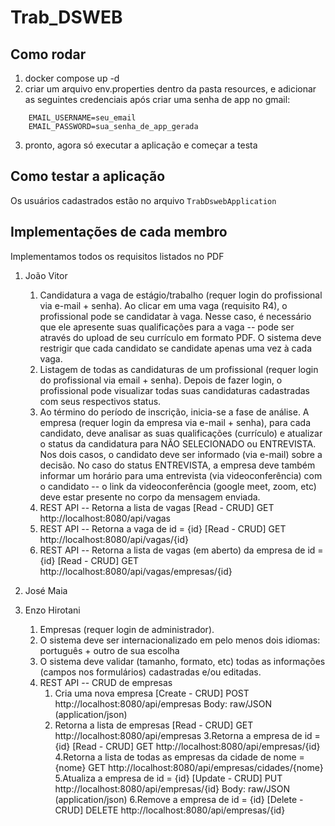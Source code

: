 # Trab_DSWEB

## Como rodar
1. docker compose up -d
2. criar um arquivo env.properties dentro da pasta resources, e adicionar as seguintes credenciais após criar uma senha de app no gmail:
```
    EMAIL_USERNAME=seu_email
    EMAIL_PASSWORD=sua_senha_de_app_gerada
```
3. pronto, agora só executar a aplicação e começar a testa

## Como testar a aplicação
Os usuários cadastrados estão no arquivo `TrabDswebApplication`

## Implementações de cada membro
Implementamos todos os requisitos listados no PDF
1. João Vitor
   1. Candidatura a vaga de estágio/trabalho (requer login do profissional via e-mail + senha).
      Ao clicar em uma vaga (requisito R4), o profissional pode se candidatar à vaga. Nesse caso, é
      necessário que ele apresente suas qualificações para a vaga -- pode ser através do upload de
      seu currículo em formato PDF. O sistema deve restrigir que cada candidato se candidate
      apenas uma vez à cada vaga.
   2. Listagem de todas as candidaturas de um profissional (requer login do profissional via email + senha). Depois de fazer login, o profissional pode visualizar todas suas candidaturas
      cadastradas com seus respectivos status.
   3.  Ao término do período de inscrição, inicia-se a fase de análise. A empresa (requer login da
       empresa via e-mail + senha), para cada candidato, deve analisar as suas qualificações
       (currículo) e atualizar o status da candidatura para NÃO SELECIONADO ou ENTREVISTA. Nos
       dois casos, o candidato deve ser informado (via e-mail) sobre a decisão. No caso do status
       ENTREVISTA, a empresa deve também informar um horário para uma entrevista (via
       videoconferência) com o candidato -- o link da videoconferência (google meet, zoom, etc)
       deve estar presente no corpo da mensagem enviada.
   4. REST API -- Retorna a lista de vagas [Read - CRUD]
      GET http://localhost:8080/api/vagas
   5. REST API -- Retorna a vaga de id = {id} [Read - CRUD]
      GET http://localhost:8080/api/vagas/{id}
   6. REST API -- Retorna a lista de vagas (em aberto) da empresa de id = {id} [Read - CRUD]
      GET http://localhost:8080/api/vagas/empresas/{id}
2. José Maia
   
3. Enzo Hirotani
   1. Empresas (requer login de administrador).
   2. O sistema deve ser internacionalizado em pelo menos dois idiomas: português + outro de
sua escolha
   3.  O sistema deve validar (tamanho, formato, etc) todas as informações (campos nos
formulários) cadastradas e/ou editadas.
   4. REST API -- CRUD de empresas
        1. Cria uma nova empresa [Create - CRUD]
            POST http://localhost:8080/api/empresas
            Body: raw/JSON (application/json)
        2. Retorna a lista de empresas [Read - CRUD]
            GET http://localhost:8080/api/empresas
        3.Retorna a empresa de id = {id} [Read - CRUD]
            GET http://localhost:8080/api/empresas/{id}
        4.Retorna a lista de todas as empresas da cidade de nome = {nome}
            GET http://localhost:8080/api/empresas/cidades/{nome}
        5.Atualiza a empresa de id = {id} [Update - CRUD]
            PUT http://localhost:8080/api/empresas/{id}
            Body: raw/JSON (application/json)
        6.Remove a empresa de id = {id} [Delete - CRUD]
            DELETE http://localhost:8080/api/empresas/{id}
